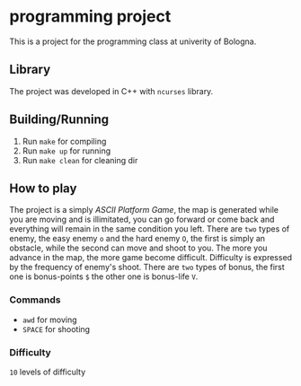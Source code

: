 # programming project

This is a project for the programming class at univerity of Bologna. 

## Library

The project was developed in C++ with `ncurses` library. 

## Building/Running

1. Run `make` for compiling
2. Run `make up` for running
3. Run `make clean` for cleaning dir

## How to play

The project is a simply *ASCII Platform Game*, the map is generated while you are moving and is illimitated, you can go forward or come back and everything will remain in the same condition you left. There are `two` types of enemy, the easy enemy `o` and the hard enemy `O`, the first is simply an obstacle, while the second can move and shoot to you. The more you advance in the map, the more game become difficult. Difficulty is expressed by the frequency of enemy's shoot. There are `two` types of bonus, the first one is bonus-points `$` the other one is bonus-life `V`.

### Commands

- `awd` for moving
- `SPACE` for shooting

### Difficulty

`10` levels of difficulty
